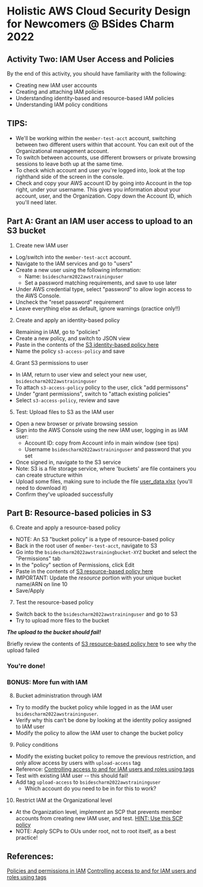 # Holistic AWS Cloud Security Design for Newcomers @ BSides Charm 2022

## Activity Two: IAM User Access and Policies

By the end of this activity, you should have familiarity with the following:

* Creating new IAM user accounts
* Creating and attaching IAM policies
* Understanding identity-based and resource-based IAM policies
* Understanding IAM policy conditions

## TIPS:
- We'll be working within the `member-test-acct` account, switching between two different users within that account. You can exit out of the Organizational management account.
- To switch between accounts, use different browsers or private browsing sessions to leave both up at the same time.
- To check which account and user you're logged into, look at the top righthand side of the screen in the console.
- Check and copy your AWS account ID by going into Account in the top right, under your username. This gives you information about your account, user, and the Organization. Copy down the Account ID, which you'll need later.


## Part A: Grant an IAM user access to upload to an S3 bucket

1. Create new IAM user
* Log/switch into the `member-test-acct` account. 
* Navigate to the IAM services and go to "users"
* Create a new user using the following information:
    * Name: `bsidescharm2022awstraininguser`
    * Set a password matching requirements, and save to use later
* Under AWS credential type, select "password" to allow login access to the AWS Console.
* Uncheck the "reset password" requirement
* Leave everything else as default, ignore warnings (practice only!!)

2. Create and apply an identity-based policy
* Remaining in IAM, go to "policies"
* Create a new policy, and switch to JSON view
* Paste in the contents of the [S3 identity-based policy here](s3-open-policy.json)
* Name the policy `s3-access-policy` and save

4. Grant S3 permissions to user
* In IAM, return to user view and select your new user, `bsidescharm2022awstraininguser`
* To attach `s3-access-policy` policy to the user, click "add permissons"
* Under "grant permissions", switch to "attach existing policies"
* Select `s3-access-policy`, review and save

5. Test: Upload files to S3 as the IAM user
* Open a new browser or private browsing session
* Sign into the AWS Console using the new IAM user, logging in as IAM user:
    * Account ID: copy from Account info in main window (see tips)
    * Username `bsidescharm2022awstraininguser` and password that you set
* Once signed in, navigate to the S3 service
* Note: S3 is a file storage service, where 'buckets' are file containers you can create structure within 
* Upload some files, making sure to include the file [user_data.xlsx](user_data.xlsx) (you'll need to download it)
* Confirm they've uploaded successfully


## Part B: Resource-based policies in S3

6. Create and apply a resource-based policy
* NOTE: An S3 "bucket policy" is a type of resource-based policy
* Back in the root user of `member-test-acct`, navigate to S3
* Go into the `bsidescharm2022awstrainingbucket-XYZ` bucket and select the "Permissions" tab
* In the "policy" section of Permissions, click Edit
* Paste in the contents of [S3 resource-based policy here](s3-bucket-policy.json)
* IMPORTANT: Update the *resource* portion with your unique bucket name/ARN on line 10
* Save/Apply

7. Test the resource-based policy
* Switch back to the `bsidescharm2022awstraininguser` and go to S3
* Try to upload more files to the bucket

***The upload to the bucket should fail!***

Briefly review the contents of [S3 resource-based policy here](s3-bucket-policy.json) to see why the upload failed

### You're done!


### BONUS: More fun with IAM

8. Bucket administration through IAM
* Try to modify the bucket policy while logged in as the IAM user `bsidescharm2022awstraininguser`. 
* Verify why this can’t be done by looking at the identity policy assigned to IAM user
* Modify the policy to allow the IAM user to change the bucket policy

9. Policy conditions
* Modify the existing bucket policy to remove the previous restriction, and only allow access by users with `upload-access` tag
* Reference: [Controlling access to and for IAM users and roles using tags](https://docs.aws.amazon.com/IAM/latest/UserGuide/access_iam-tags.html)
* Test with existing IAM user -- this should fail!
* Add tag `upload-access` to `bsidescharm2022awstraininguser`
    * Which account do you need to be in for this to work?

10. Restrict IAM at the Organizational level
* At the Organization level, implement an SCP that prevents member accounts from creating new IAM user, and test. [HINT: Use this SCP policy](https://asecure.cloud/a/scp_deny_iam_user_creation/)
* NOTE: Apply SCPs to OUs under root, not to root itself, as a best practice!


## References:

[Policies and permissions in IAM](https://docs.aws.amazon.com/IAM/latest/UserGuide/access_policies.html)
[Controlling access to and for IAM users and roles using tags](https://docs.aws.amazon.com/IAM/latest/UserGuide/access_iam-tags.html)